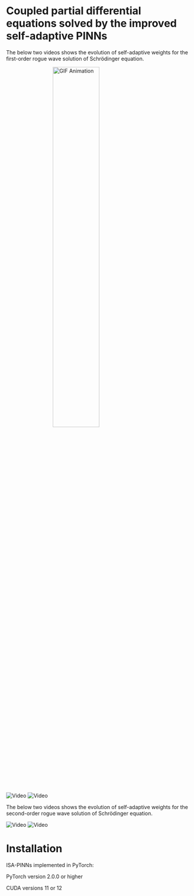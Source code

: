 # Coupled partial differential equations solved by the improved self-adaptive PINNs

The below two videos shows the evolution of self-adaptive weights for the first-order rogue wave solution of Schrödinger equation.

<!DOCTYPE html>
<html lang="en">
<head>
    <meta charset="UTF-8">
    <title>GIF Animation Display with CSS</title>
    <style>
        .gif-container img {
            width: 50%; /* 设置宽度 */
            height: auto; /* 自动调整高度保持比例 */
            display: block; /* 去除图片下方默认空白间隙 */
            margin: 0 auto; /* 居中显示 */
        }
    </style>
</head>
<body>
    <div class="gif-container">
        <img src="https://github.com/hucmwf/coupsa/raw/master/sa-sch1st-animation.gif" alt="GIF Animation">
    </div>
</body>
</html>


![Video](https://github.com/hucmwf/coupsa/raw/master/sa-sch1st-animation.gif)
![Video](https://github.com/hucmwf/coupsa/raw/master/sa-sch1st-animation.gif)

The below two videos shows the evolution of self-adaptive weights for the second-order rogue wave solution of Schrödinger equation.

![Video](https://github.com/hucmwf/coupsa/raw/master/sa-sch2nd-animation.gif)
![Video](https://github.com/hucmwf/coupsa/raw/master/sa-sch2nd-v-animation.gif)


# Installation
ISA-PINNs implemented in PyTorch:

PyTorch version 2.0.0 or higher

CUDA versions 11 or 12
